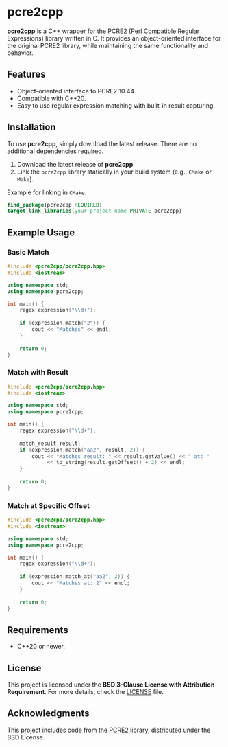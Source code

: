 # pcre2cpp

**pcre2cpp** is a C++ wrapper for the PCRE2 (Perl Compatible Regular Expressions) library written in C. It provides an object-oriented interface for the original PCRE2 library, while maintaining the same functionality and behavior.

## Features

- Object-oriented interface to PCRE2 10.44.
- Compatible with C++20.
- Easy to use regular expression matching with built-in result capturing.

## Installation

To use **pcre2cpp**, simply download the latest release. There are no additional dependencies required.

1. Download the latest release of **pcre2cpp**.
2. Link the `pcre2cpp` library statically in your build system (e.g., `CMake` or `Make`).

Example for linking in `CMake`:
```cmake
find_package(pcre2cpp REQUIRED)
target_link_libraries(your_project_name PRIVATE pcre2cpp)
```

## Example Usage

### Basic Match

```cpp
#include <pcre2cpp/pcre2cpp.hpp>
#include <iostream>

using namespace std;
using namespace pcre2cpp;

int main() {
    regex expression("\\d+");
    
    if (expression.match("2")) {
        cout << "Matches" << endl;
    }
    
    return 0;
}
```

### Match with Result

```cpp
#include <pcre2cpp/pcre2cpp.hpp>
#include <iostream>

using namespace std;
using namespace pcre2cpp;

int main() {
    regex expression("\\d+");
    
    match_result result;
    if (expression.match("aa2", result, 2)) {
        cout << "Matches result: " << result.getValue() << " at: " 
             << to_string(result.getOffset() + 2) << endl;
    }
    
    return 0;
}
```

### Match at Specific Offset

```cpp
#include <pcre2cpp/pcre2cpp.hpp>
#include <iostream>

using namespace std;
using namespace pcre2cpp;

int main() {
    regex expression("\\d+");
    
    if (expression.match_at("aa2", 2)) {
        cout << "Matches at: 2" << endl;
    }
    
    return 0;
}
```

## Requirements

- C++20 or newer.

## License

This project is licensed under the **BSD 3-Clause License with Attribution Requirement**. For more details, check the [LICENSE](./LICENSE) file.

## Acknowledgments

This project includes code from the [PCRE2 library](https://github.com/PhilipHazel/pcre2), distributed under the BSD License.